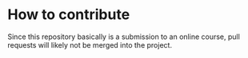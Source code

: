 # How to contribute

Since this repository basically is a submission to an online course, pull requests will likely not be merged into the project.